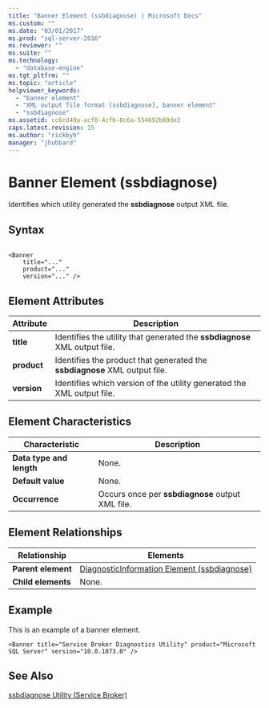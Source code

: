 ```yaml
---
title: "Banner Element (ssbdiagnose) | Microsoft Docs"
ms.custom: ""
ms.date: "03/01/2017"
ms.prod: "sql-server-2016"
ms.reviewer: ""
ms.suite: ""
ms.technology: 
  - "database-engine"
ms.tgt_pltfrm: ""
ms.topic: "article"
helpviewer_keywords: 
  - "banner element"
  - "XML output file format [ssbdiagnose], banner element"
  - "ssbdiagnose"
ms.assetid: cc6cd49a-acf0-4cfb-8c6a-554692b89de2
caps.latest.revision: 15
ms.author: "rickbyh"
manager: "jhubbard"
---
```

# Banner Element (ssbdiagnose)
  Identifies which utility generated the **ssbdiagnose** output XML file.  
  
## Syntax  
  
```  
  
<Banner  
    title="..."   
    product="..."   
    version="..." />  
```  
  
## Element Attributes  
  
|Attribute|Description|  
|---------------|-----------------|  
|**title**|Identifies the utility that generated the **ssbdiagnose** XML output file.|  
|**product**|Identifies the product that generated the **ssbdiagnose** XML output file.|  
|**version**|Identifies which version of the utility generated the XML output file.|  
  
## Element Characteristics  
  
|Characteristic|Description|  
|--------------------|-----------------|  
|**Data type and length**|None.|  
|**Default value**|None.|  
|**Occurrence**|Occurs once per **ssbdiagnose** output XML file.|  
  
## Element Relationships  
  
|Relationship|Elements|  
|------------------|--------------|  
|**Parent element**|[DiagnosticInformation Element &#40;ssbdiagnose&#41;](../../tools/ssbdiagnose/diagnosticinformation-element-ssbdiagnose.md)|  
|**Child elements**|None.|  
  
## Example  
 This is an example of a banner element.  
  
```  
<Banner title="Service Broker Diagnostics Utility" product="Microsoft SQL Server" version="10.0.1073.0" />  
```  
  
## See Also  
 [ssbdiagnose Utility &#40;Service Broker&#41;](../../tools/ssbdiagnose/ssbdiagnose-utility-service-broker.md)  
  
  